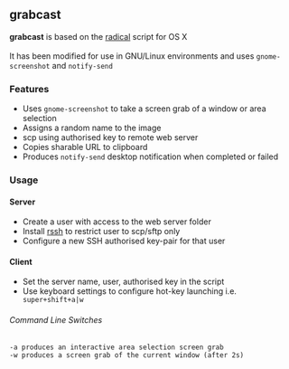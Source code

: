 ## grabcast

**grabcast** is based on the [radical](https://github.com/d-lord/radical) script for OS X<br /><br />
It has been modified for use in GNU/Linux environments and uses `gnome-screenshot` and `notify-send` 

### Features

 - Uses `gnome-screenshot` to take a screen grab of a window or area selection
 - Assigns a random name to the image
 - scp using authorised key to remote web server
 - Copies sharable URL to clipboard
 - Produces `notify-send` desktop notification when completed or failed

### Usage

#### Server

- Create a user with access to the web server folder
- Install [rssh](http://www.pizzashack.org/rssh/) to restrict user to scp/sftp only
- Configure a new SSH authorised key-pair for that user

#### Client

- Set the server name, user, authorised key in the script
- Use keyboard settings to configure hot-key launching i.e.` super+shift+a|w`

###### Command Line Switches
```
-a produces an interactive area selection screen grab
-w produces a screen grab of the current window (after 2s)
```

